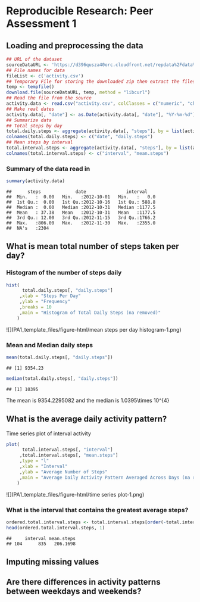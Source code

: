 # Reproducible Research: Peer Assessment 1


## Loading and preprocessing the data

```r
## URL of the dataset
sourceDataURL <- 'https://d396qusza40orc.cloudfront.net/repdata%2Fdata%2Factivity.zip'
## File names for data
fileList <- c('activity.csv')
## Temporary File for storing the downloaded zip then extract the files we want into R
temp <- tempfile()
download.file(sourceDataURL, temp, method = "libcurl")
## Read the file from the source
activity.data <- read.csv("activity.csv", colClasses = c("numeric", "character", "numeric"))
## Make real dates
activity.data[, "date"] <- as.Date(activity.data[, "date"], "%Y-%m-%d")
## Summarize data
## Total steps by day
total.daily.steps <- aggregate(activity.data[, "steps"], by = list(activity.data[, "date"]), FUN = sum, na.rm = TRUE)
colnames(total.daily.steps) <- c("date", "daily.steps")
## Mean steps by interval
total.interval.steps <- aggregate(activity.data[, "steps"], by = list(activity.data[, "interval"]), FUN = mean, na.rm = TRUE)
colnames(total.interval.steps) <- c("interval", "mean.steps")
```
### Summary of the data read in

```r
summary(activity.data)
```

```
##      steps             date               interval     
##  Min.   :  0.00   Min.   :2012-10-01   Min.   :   0.0  
##  1st Qu.:  0.00   1st Qu.:2012-10-16   1st Qu.: 588.8  
##  Median :  0.00   Median :2012-10-31   Median :1177.5  
##  Mean   : 37.38   Mean   :2012-10-31   Mean   :1177.5  
##  3rd Qu.: 12.00   3rd Qu.:2012-11-15   3rd Qu.:1766.2  
##  Max.   :806.00   Max.   :2012-11-30   Max.   :2355.0  
##  NA's   :2304
```

## What is mean total number of steps taken per day?
### Histogram of the number of steps daily

```r
hist( 
      total.daily.steps[, "daily.steps"]
     ,xlab = "Steps Per Day"
     ,ylab = "Frequency"
     ,breaks = 10
     ,main = "Histogram of Total Daily Steps (na removed)"
    )
```

![](PA1_template_files/figure-html/mean steps per day histogram-1.png) 

### Mean and Median daily steps

```r
mean(total.daily.steps[, "daily.steps"])
```

```
## [1] 9354.23
```

```r
median(total.daily.steps[, "daily.steps"])
```

```
## [1] 10395
```

The mean is 9354.2295082 and the median is 1.0395\times 10^{4}

## What is the average daily activity pattern?

Time series plot of interval activity

```r
plot(
      total.interval.steps[, "interval"]
     ,total.interval.steps[, "mean.steps"]
     ,type = "l"
     ,xlab = "Interval"
     ,ylab = "Average Number of Steps"
     ,main = "Average Daily Activity Pattern Averaged Across Days (na removed)"
    )
```

![](PA1_template_files/figure-html/time series plot-1.png) 

### What is the interval that contains the greatest average steps?

```r
ordered.total.interval.steps <- total.interval.steps[order(-total.interval.steps$mean.steps), ]
head(ordered.total.interval.steps, 1)
```

```
##     interval mean.steps
## 104      835   206.1698
```
## Imputing missing values



## Are there differences in activity patterns between weekdays and weekends?
